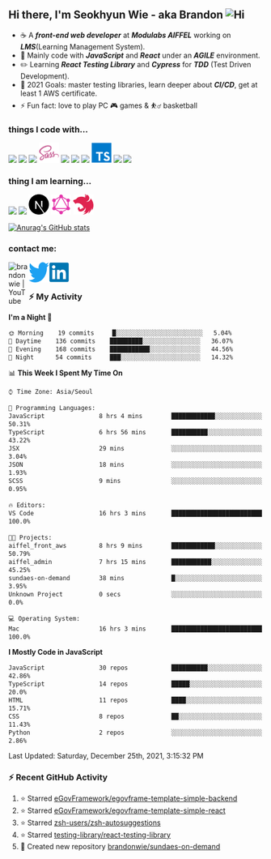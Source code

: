 ## Hi there, I'm Seokhyun Wie - aka Brandon <img src='https://qpluspicture.oss-cn-beijing.aliyuncs.com/6LjjQA/Hi.gif' alt='Hi' width="24"/>

- ☕ A _**front-end web developer**_ at _**Modulabs AIFFEL**_ working on _**LMS**_(Learning Management System).
- 🔄 Mainly code with _**JavaScript**_ and _**React**_ under an _**AGILE**_ environment.
- ✏️ Learning _**React Testing Library**_ and _**Cypress**_ for _**TDD**_ (Test Driven Development).
- 🎯 2021 Goals: master testing libraries, learn deeper about _**CI/CD**_, get at least 1 AWS certificate.
- ⚡ Fun fact: love to play PC 🎮 games️ \& ⛹️‍♂️ basketball

### things I code with...

<img src="https://cdn.jsdelivr.net/gh/devicons/devicon/icons/vscode/vscode-original.svg" width="40px"> <img src="https://cdn.jsdelivr.net/gh/devicons/devicon@latest/icons/javascript/javascript-original.svg" width="40px"> <img src="https://cdn.jsdelivr.net/gh/devicons/devicon@latest/icons/react/react-original.svg" width="40px"> <img src="https://raw.githubusercontent.com/devicons/devicon/master/icons/sass/sass-original.svg" width="40px"> <img src="https://cdn.jsdelivr.net/gh/devicons/devicon@latest/icons/git/git-original.svg" width="40px"> <img src="https://cdn.jsdelivr.net/gh/devicons/devicon/icons/github/github-original.svg" width="40px"> <img src="https://cdn.jsdelivr.net/gh/devicons/devicon/icons/amazonwebservices/amazonwebservices-original.svg" width="40px"> <img src="https://raw.githubusercontent.com/devicons/devicon/master/icons/typescript/typescript-original.svg" width="40px"> <img src="https://cdn.jsdelivr.net/gh/devicons/devicon@latest/icons/mongodb/mongodb-original.svg" width="40px"> <img src="https://cdn.jsdelivr.net/gh/devicons/devicon@latest/icons/nodejs/nodejs-plain.svg" width="40px">

### thing I am learning...

<img src="https://cdn.jsdelivr.net/gh/devicons/devicon/icons/jest/jest-plain.svg" width="40px"> <img src="https://icons-for-free.com/iconfiles/png/512/cypress-1324440144114984250.png" width="40px"> <img src="https://raw.githubusercontent.com/devicons/devicon/master/icons/nextjs/nextjs-original.svg" width="40px"> <img src="https://raw.githubusercontent.com/devicons/devicon/master/icons/graphql/graphql-plain.svg" width="40px"> <img src="https://raw.githubusercontent.com/devicons/devicon/master/icons/nestjs/nestjs-plain.svg" width="40px">

<!-- GitHub Stats -->

[![Anurag's GitHub stats](https://github-readme-stats.vercel.app/api?username=brandonwie&show_icons=true&title_color=ffc857&icon_color=8ac926&text_color=daf7dc&bg_color=151515&hide=stars&custom_title=Brandon's GitHub Stats)](https://github.com/anuraghazra/github-readme-stats)

### contact me:

[<img align="left" alt="brandonwie | YouTube" width="40px" src="https://iconape.com/wp-content/png_logo_vector/youtube-social-white-squircle.png" />][youtube] [<img align="left" alt="brandonwie | Twitter" width="40px" src="https://raw.githubusercontent.com/devicons/devicon/master/icons/twitter/twitter-original.svg" />][twitter] [<img align="left" alt="brandonwie | LinkedIn" width="40px" src="https://raw.githubusercontent.com/devicons/devicon/master/icons/linkedin/linkedin-original.svg" />][linkedin]

<br />
<br />

### ⚡ My Activity

<!--START_SECTION:waka-->
**I'm a Night 🦉** 

```text
🌞 Morning    19 commits     █░░░░░░░░░░░░░░░░░░░░░░░░   5.04% 
🌆 Daytime    136 commits    █████████░░░░░░░░░░░░░░░░   36.07% 
🌃 Evening    168 commits    ███████████░░░░░░░░░░░░░░   44.56% 
🌙 Night      54 commits     ███░░░░░░░░░░░░░░░░░░░░░░   14.32%

```


📊 **This Week I Spent My Time On** 

```text
⌚︎ Time Zone: Asia/Seoul

💬 Programming Languages: 
JavaScript               8 hrs 4 mins        ████████████░░░░░░░░░░░░░   50.31% 
TypeScript               6 hrs 56 mins       ██████████░░░░░░░░░░░░░░░   43.22% 
JSX                      29 mins             ░░░░░░░░░░░░░░░░░░░░░░░░░   3.04% 
JSON                     18 mins             ░░░░░░░░░░░░░░░░░░░░░░░░░   1.93% 
SCSS                     9 mins              ░░░░░░░░░░░░░░░░░░░░░░░░░   0.95%

🔥 Editors: 
VS Code                  16 hrs 3 mins       █████████████████████████   100.0%

🐱‍💻 Projects: 
aiffel_front_aws         8 hrs 9 mins        ████████████░░░░░░░░░░░░░   50.79% 
aiffel_admin             7 hrs 15 mins       ███████████░░░░░░░░░░░░░░   45.25% 
sundaes-on-demand        38 mins             █░░░░░░░░░░░░░░░░░░░░░░░░   3.95% 
Unknown Project          0 secs              ░░░░░░░░░░░░░░░░░░░░░░░░░   0.0%

💻 Operating System: 
Mac                      16 hrs 3 mins       █████████████████████████   100.0%

```

**I Mostly Code in JavaScript** 

```text
JavaScript               30 repos            ██████████░░░░░░░░░░░░░░░   42.86% 
TypeScript               14 repos            █████░░░░░░░░░░░░░░░░░░░░   20.0% 
HTML                     11 repos            ████░░░░░░░░░░░░░░░░░░░░░   15.71% 
CSS                      8 repos             ██░░░░░░░░░░░░░░░░░░░░░░░   11.43% 
Python                   2 repos             ░░░░░░░░░░░░░░░░░░░░░░░░░   2.86%

```



<!--END_SECTION:waka-->

<!--RECENT_ACTIVITY:last_update-->
Last Updated: Saturday, December 25th, 2021, 3:15:32 PM
<!--RECENT_ACTIVITY:last_update_end-->

### ⚡ Recent GitHub Activity

<!--RECENT_ACTIVITY:start-->
1. ⭐ Starred [eGovFramework/egovframe-template-simple-backend](https://github.com/eGovFramework/egovframe-template-simple-backend)
2. ⭐ Starred [eGovFramework/egovframe-template-simple-react](https://github.com/eGovFramework/egovframe-template-simple-react)
3. ⭐ Starred [zsh-users/zsh-autosuggestions](https://github.com/zsh-users/zsh-autosuggestions)
4. ⭐ Starred [testing-library/react-testing-library](https://github.com/testing-library/react-testing-library)
5. 📔 Created new repository [brandonwie/sundaes-on-demand](https://github.com/brandonwie/sundaes-on-demand)
<!--RECENT_ACTIVITY:end-->

[youtube]: https://www.youtube.com/channel/UC7tk3UT7nn3cZNC2KBdb-4Q
[linkedin]: https://linkedin.com/in/brandonwie
[twitter]: https://twitter.com/brandonwie
